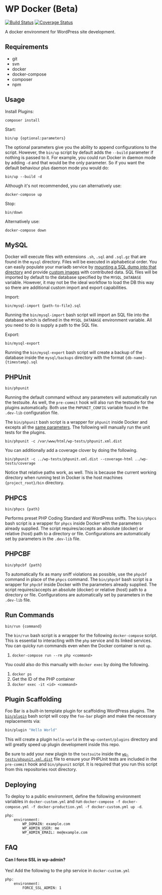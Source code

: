 # WP Docker (Beta)

[![Build Status](https://travis-ci.org/xwp/wp-docker.svg?branch=master)](https://travis-ci.org/xwp/wp-docker) [![Coverage Status](https://coveralls.io/repos/github/xwp/wp-docker/badge.svg?branch=master)](https://coveralls.io/github/xwp/wp-docker?branch=master)

A docker environment for WordPress site development.

## Requirements

* git
* svn
* docker
* docker-compose
* composer
* npm

## Usage

Install Plugins:
```
composer install
```

Start:

```
bin/up {optional:parameters}
```

The optional parameters give you the ability to append configurations to the script. However, the `bin/up` script by default adds the `--build` parameter if nothing is passed to it. For example, you could run Docker in daemon mode by adding `-d` and that would be the only parameter. So if you want the default behaviour plus daemon mode you would do:

```
bin/up --build -d
```

Although it's not recommended, you can alternatively use:

```
docker-compose up
```

Stop:

```
bin/down
```

Alternatively use:

```
docker-compose down
```

## MySQL

Docker will execute files with extensions `.sh`, `.sql` and `.sql.gz` that are found in the `mysql` directory. Files will be executed in alphabetical order. You can easily populate your mariadb service by [mounting a SQL dump into that directory](https://docs.docker.com/engine/tutorials/dockervolumes/#mount-a-host-file-as-a-data-volume) and provide [custom images](https://docs.docker.com/reference/builder/) with contributed data. SQL files will be imported by default to the database specified by the `MYSQL_DATABASE` variable. However, it may not be the ideal workflow to load the DB this way so there are additional custom import and export capabilities.

Import:

```
bin/mysql-import {path-to-file}.sql
```

Running the `bin/mysql-import` bash script will import an SQL file into the database which is defined in the `MYSQL_DATABASE` environment variable. All you need to do is supply a path to the SQL file.

Export:

```
bin/mysql-export 
```

Running the `bin/mysql-export` bash script will create a backup of the database inside the `mysql/backups` directory with the format `{db-name}-{timestamp}.sql`

## PHPUnit

```
bin/phpunit 
```

Running the default command without any parameters will automatically run the testsuite. As well, the `pre-commit` hook will also run the testsuite for the plugins automatically. Both use the `PHPUNIT_CONFIG` variable found in the `.dev-lib` configuration file. 
 
The `bin/phpunit` bash script is a wrapper for `phpunit` inside Docker and excepts all the [same parameters](https://phpunit.de/manual/current/en/textui.html). The following will manually run the unit tests for the plugins.

```
bin/phpunit -c /var/www/html/wp-tests/phpunit.xml.dist 
```

You can additionally add a coverage clover by doing the following. 

```
bin/phpunit -c ../wp-tests/phpunit.xml.dist --coverage-html ../wp-tests/coverage
```

Notice that relative paths work, as well. This is because the current working directory when running test in Docker is the host machines `{project_root}/bin` directory.

## PHPCS

```
bin/phpcs {path}
```

Performs preset PHP Coding Standard and WordPress sniffs. The `bin/phpcs` bash script is a wrapper for `phpcs` inside Docker with the parameters already supplied. The script requires/accepts an absolute (docker) or relative (host) path to a directory or file. Configurations are automatically set by parameters in the `.dev-lib` file. 

## PHPCBF

```
bin/phpcbf {path}
```

To automatically fix as many sniff violations as possible, use the `phpcbf` command in place of the `phpcs` command. The `bin/phpcbf` bash script is a wrapper for `phpcbf` inside Docker with the parameters already supplied. The script requires/accepts an absolute (docker) or relative (host) path to a directory or file. Configurations are automatically set by parameters in the `.dev-lib` file. 


## Run Commands

```
bin/run {command}
```

The `bin/run` bash script is a wrapper for the following `docker-compose` script. This is essential to interacting with the `php` service and its linked services. You can quicky run commands even when the Docker container is not `up`.

1. `docker-compose run --rm php <command>`

You could also do this manually with `docker exec` by doing the following.

1. `docker ps`
1. Get the ID of the PHP container
1. `docker exec -it <id> <command>`

## Plugin Scaffolding

Foo Bar is a built-in template plugin for scaffolding WordPress plugins. The [`bin/plugin`](bin/plugin) bash script will copy the `foo-bar` plugin and make the necessary replacements via:

```bash
bin/plugin "Hello World"
```

This will create a plugin `hello-world` in the `wp-content/plugins` directory and will greatly speed up plugin development inside this repo.

Be sure to add your new plugin to the `testsuite` inside the [`wp-tests/phpunit.xml.dist`](wp-tests/phpunit.xml.dist) file to ensure your PHPUnit tests are included in the `pre-commit` hook and `bin/phpunit` script. It is required that you run this script from this repositories root directory.

## Deploying

To deploy to a public environment, define the following environment
variables in `docker-custom.yml` and run `docker-compose -f docker-compose.yml -f docker-production.yml -f docker-custom.yml up -d`.

```
php:
	environment:
		WP_DOMAIN: example.com
		WP_ADMIN_USER: me
		WP_ADMIN_EMAIL: me@example.com
```

## FAQ

#### Can I force SSL in wp-admin?

Yes! Add the following to the php service  in `docker-custom.yml`

```
php:
	environment:
		FORCE_SSL_ADMIN: 1
```

